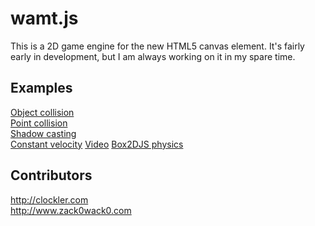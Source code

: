 wamt.js
========
This is a 2D game engine for the new HTML5 canvas element. It's fairly early in development, but I am always working on it in my spare time.

Examples
--------
[Object collision](http://zack0wack0.com/wamt.js/examples/objectcollision.html)  
[Point collision](http://zack0wack0.com/wamt.js/examples/pointcollision.html)  
[Shadow casting](http://zack0wack0.com/wamt.js/examples/shadowcasting.html)  
[Constant velocity](http://zack0wack0.com/wamt.js/examples/velocity.html)
[Video](http://zack0wack0.com/wamt.js/examples/video.html)
[Box2DJS physics](http://zack0wack0.com/wamt.js/examples/box2dphysics.html)

Contributors
--------
<http://clockler.com>  
<http://www.zack0wack0.com>  